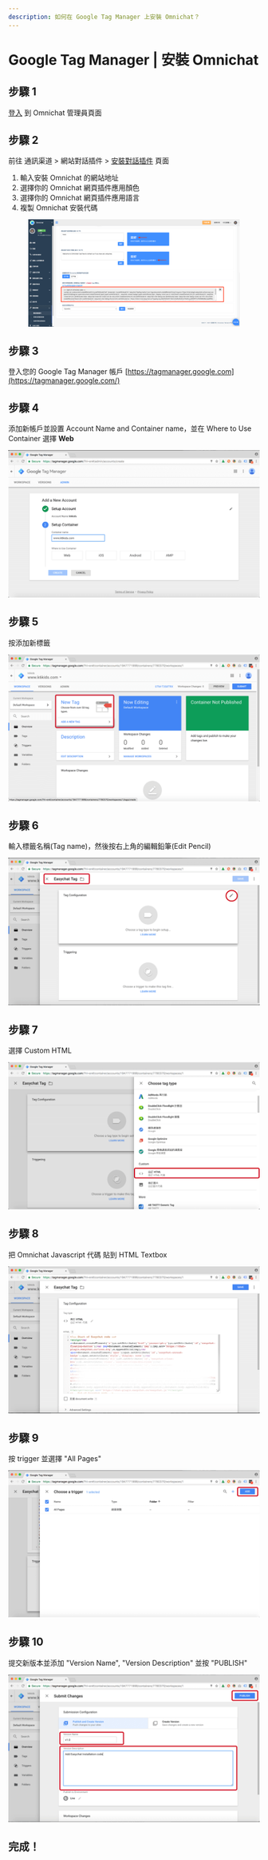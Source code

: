 ```yaml
---
description: 如何在 Google Tag Manager 上安裝 Omnichat？
---
```


# Google Tag Manager | 安裝 Omnichat

## 步驟 1

[登入](https://app.easychat.co/) 到 Omnichat 管理員頁面

## 步驟 2

前往  通訊渠道  >  網站對話插件  >  [安裝對話插件](https://app.easychat.co/install.html)  頁面

1. 輸入安裝 Omnichat 的網站地址
2. 選擇你的 Omnichat 網頁插件應用顏色
3. 選擇你的 Omnichat 網頁插件應用語言
4. 複製 Omnichat 安裝代碼

<figure><img src="../../../../.gitbook/assets/截圖 2022-12-21 下午6.30.34 (1).png" alt=""><figcaption></figcaption></figure>

## 步驟 3

登入您的 Google Tag Manager 帳戶 [https://tagmanager.google.com](https://tagmanager.google.com/)

## 步驟 4

添加新帳戶並設置 Account Name and Container name，並在 Where to Use Container 選擇 **Web**

![](../../../../.gitbook/assets/easychat-install-shopline-4.png)

## 步驟 5

按添加新標籤

![](<../../../../.gitbook/assets/easychat-install-shopline-5 (1).png>)

## 步驟 6

輸入標籤名稱(Tag name)，然後按右上角的編輯鉛筆(Edit Pencil)

![](../../../../.gitbook/assets/easychat-install-shopline-6.png)

## 步驟 7

選擇 Custom HTML

![](../../../../.gitbook/assets/easychat-install-shopline-7.png)

## 步驟 8

把 Omnichat Javascript 代碼 貼到 HTML Textbox

![](../../../../.gitbook/assets/easychat-install-shopline-8.png)

## 步驟 9

按 trigger 並選擇 "All Pages"

![](../../../../.gitbook/assets/easychat-install-shopline-9.png)

## 步驟 10

提交新版本並添加 "Version Name", "Version Description" 並按 "PUBLISH"

![](../../../../.gitbook/assets/easychat-install-shopline-10.png)

## **完成！**
